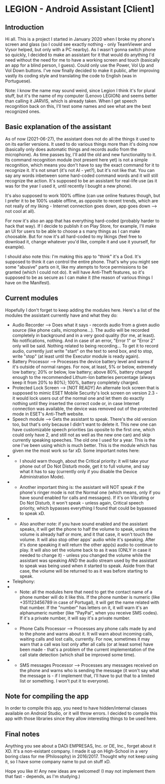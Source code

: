 

# LEGION - Android Assistant [Client]

## Introduction
Hi all. This is a project I started in January 2020 when I broke my phone's screen and glass (so I could see exactly nothing - only TeamViewer and Vysor helped, but only with a PC nearby). As I wasn't gonna switch phone so quickly, I decided to make an assistant for it that would do anything I'd need without the need for me to have a working screen and touch (basically an app for a blind person, I guess). Could only use the Power, Vol Up and Vol Down buttons. I've now finally decided to make it public, after improving vastly its coding style and translating the code to English (was in Portuguese).

Note: I know the name may sound weird, since Legion I think it's for plural stuff, but it's the name of my computer (Lenovo LEGION) and seems better than calling it JARVIS, which is already taken. When I get speech recognition back on this, I'll test some names and see what are the best recognized ones.

## Basic explanation of the assistant
As of now (2021-06-27), the assistant does not do all the things it used to on its earlier versions. It used to do various things more than it's doing now (basically only does automatic things and records audio from the microphone). As time passes by, I'll add the old and new functionality to it.
Its command recognition module (not present here yet) is not a simple recognition, which means you don't have to say the exact command for it to recognize it. It's not smart (it's not AI - yet?), but it's not like that. You can say any words inbetween some hard-coded command words and it will still recognize the action. It's supposed to be an assistant for real-life use (as it was for the year I used it, until recently I bought a new phone).

It's also supposed to work 100% offline (can use online features though, but I prefer it to be 100% usable offline, as opposite to recent trends, which are not really of my liking - Internet connection goes down, app goes down --> not cool at all).

For now it's also an app that has everything hard-coded (probably harder to hack that way). If I decide to publish it on Play Store, for example, I'll make an UI for users to be able to choose a s many things as I can make choosable. But for now it's all hard-coded to my likings (feel free to download it, change whatever you'd like, compile it and use it yourself, for example).

I should also note this: I'm making this app to "think" it's a God. It's supposed to think it can control the entire phone. That's why you might see some "abusive" parts on it, like my atempts to force permissions to be granted (which I could not do). It will have Anti-Theft features, so it's supposed to be as secure as I can make it (the reason of various things I have on the Manifest).

## Current modules
Hopefully I don't forget to keep adding the modules here. Here's a list of the modules the assistant currently have and what they do:
- Audio Recorder --> Does what it says - records audio from a given audio source (like phone calls, microphone...). The audio will be recorded completely in background and in a very good quality (for me, at least). No notifications, nothing. And in case of an error, "Error 1" or "Error 2" only will be said. Nothing related to being recording... To get it to record audio, currently just write "start" on the text to send box, and to stop, write "stop" (at least until the Executor module is ready again).
- Battery Processor --> Processes the device battery level and warns if it's outside of normal ranges. For now, at least, 5% or below, extremely low battery; 20% or below, low battery; above 80%, battery charged enough to the recommended Lithum-Ion batteries percentage (always keep it from 20% to 80%); 100%, battery completely charged.
- Protected Lock Screen --> [NOT READY] An alternate lock screen that is supposed to mimic ESET Mobile Security's lock screen on version 2.3 - it would lock users out of the normal one and let them do exactly nothing until they inserted the correct code or, in case Internet connection was available, the device was removed out of the protected mode in ESET's Anti-Theft website.
- Speech module --> Gets the assistant to speak. There's the old version too, but that's only because I didn't want to delete it. This new one can have customizable speech priorities (as oposite to the first one, which could only have 2, and still not as well as the new one can) and skip currently speaking speeches. The old one I used for a year. This is the one I've been using which is much better. This is the module which has given me the most work so far xD. Some important notes here:
- - I should warn though, about the Critical priority: it will take your phone out of Do Not Disturb mode, get it to full volume, and say what it has to say (currently only if you disable the Device Administration Mode).
- - Another important thing is: the assistant will NOT speak if the phone's ringer mode is not the Normal one (which means, only if you have sound enabled for calls and messages). If it's on Vibrating or Do Not Disturb, it won't speak - unless again, Critical speech priority, which bypasses everything I found that could be bypassed to speak xD.
- - Also another note: if you have sound enabled and the assistant speaks, it will get the phone to half the volume to speak, unless the volume is already half or more, and it that case, it won't touch the volume. It will also stop other apps' audio while it's speaking. After it's done speaking it will return the other app(s) audio to continue to play. It will also set the volume back to as it was (ONLY in case it needed to change it) - unless you changed the volume while the assistant was speaking AND the audio stream used by the assistant to speak was being used when it started to speak. Aside from that case, the volume will be returned to as it was before starting to speak.
- Telephony:
- - Note: all the modules here that need to get the contact name of a phone number will do it like this. If the phone number is numeric (like +351123456789 in case of Portugal), it will get the name related with that number. If the "number" has letters on it, it will warn it's an alphanumeric number (like "PayPal", when you receive SMS codes). If it's a private number, it will say it's a private number.
- - Phone Calls Processor --> Processes any phone calls made by and to the phone and warns about it. It will warn about incoming calls, waiting calls and lost calls, currently. For now, sometimes it may warn that a call was lost only after all calls (or at least some) have been made - that's a problem of the current implementation of the call state detection (which shall be improved some time).
- - SMS messages Processor --> Processes any messages received on the phone and warns who is sending the message (it won't say what the message is - if I implement that, I'll have to put that to a limited list or something. I won't put it to everyone).

## Note for compiling the app
In order to compile this app, you need to have hidden/internal classes available on Android Studio, or it will throw errors. I decided to compile this app with those libraries since they allow interesting things to be used here.

## Final notes
Anything you see about a DADi EMPRESAS, Inc. or DE, Inc., forget about it XD. It's a non-existant company. I made it up on High-School in a very boring class for me (Philosophy) in 2016/2017. Thought why not keep using it, so I have some company name to put on stuff xD.

Hope you like it! Any new ideas are welcomed! (I may not implement them that fast - depends, as I'm studying.)
